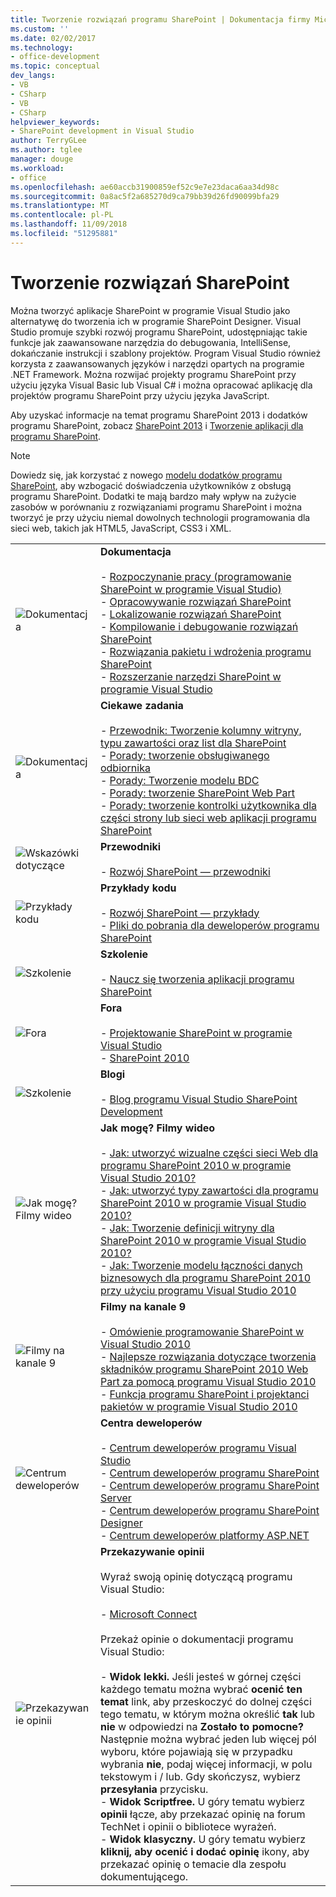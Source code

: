 ```yaml
---
title: Tworzenie rozwiązań programu SharePoint | Dokumentacja firmy Microsoft
ms.custom: ''
ms.date: 02/02/2017
ms.technology:
- office-development
ms.topic: conceptual
dev_langs:
- VB
- CSharp
- VB
- CSharp
helpviewer_keywords:
- SharePoint development in Visual Studio
author: TerryGLee
ms.author: tglee
manager: douge
ms.workload:
- office
ms.openlocfilehash: ae60accb31900859ef52c9e7e23daca6aa34d98c
ms.sourcegitcommit: 0a8ac5f2a685270d9ca79bb39d26fd90099bfa29
ms.translationtype: MT
ms.contentlocale: pl-PL
ms.lasthandoff: 11/09/2018
ms.locfileid: "51295881"
---
```

# <a name="create-sharepoint-solutions"></a>Tworzenie rozwiązań SharePoint
  Można tworzyć aplikacje SharePoint w programie Visual Studio jako alternatywę do tworzenia ich w programie SharePoint Designer. Visual Studio promuje szybki rozwój programu SharePoint, udostępniając takie funkcje jak zaawansowane narzędzia do debugowania, IntelliSense, dokańczanie instrukcji i szablony projektów. Program Visual Studio również korzysta z zaawansowanych języków i narzędzi opartych na programie .NET Framework. Można rozwijać projekty programu SharePoint przy użyciu języka Visual Basic lub Visual C# i można opracować aplikację dla projektów programu SharePoint przy użyciu języka JavaScript.  
  
 Aby uzyskać informacje na temat programu SharePoint 2013 i dodatków programu SharePoint, zobacz [SharePoint 2013](https://msdn.microsoft.com/library/jj162979.aspx) i [Tworzenie aplikacji dla programu SharePoint](/sharepoint/dev/sp-add-ins/sharepoint-add-ins).  
  
> [!NOTE]  
>  Dowiedz się, jak korzystać z nowego [modelu dodatków programu SharePoint](/sharepoint/dev/sp-add-ins/sharepoint-add-ins), aby wzbogacić doświadczenia użytkowników z obsługą programu SharePoint. Dodatki te mają bardzo mały wpływ na zużycie zasobów w porównaniu z rozwiązaniami programu SharePoint i można tworzyć je przy użyciu niemal dowolnych technologii programowania dla sieci web, takich jak HTML5, JavaScript, CSS3 i XML.  
  
|||  
|-|-|  
|![Dokumentacja](../sharepoint/media/vs-icon-documentation.gif "dokumentacji")|**Dokumentacja**<br /><br /> -   [Rozpoczynanie pracy &#40;programowanie SharePoint w programie Visual Studio&#41;](../sharepoint/getting-started-sharepoint-development-in-visual-studio.md)<br />-   [Opracowywanie rozwiązań SharePoint](../sharepoint/developing-sharepoint-solutions.md)<br />-   [Lokalizowanie rozwiązań SharePoint](../sharepoint/localizing-sharepoint-solutions.md)<br />-   [Kompilowanie i debugowanie rozwiązań SharePoint](../sharepoint/building-and-debugging-sharepoint-solutions.md)<br />-   [Rozwiązania pakietu i wdrożenia programu SharePoint](../sharepoint/packaging-and-deploying-sharepoint-solutions.md)<br />-   [Rozszerzanie narzędzi SharePoint w programie Visual Studio](../sharepoint/extending-the-sharepoint-tools-in-visual-studio.md)|  
|![Dokumentacja](../sharepoint/media/vs-icon-documentation.gif "dokumentacji")|**Ciekawe zadania**<br /><br /> -   [Przewodnik: Tworzenie kolumny witryny, typu zawartości oraz list dla SharePoint](../sharepoint/walkthrough-create-a-site-column-content-type-and-list-for-sharepoint.md)<br />-   [Porady: tworzenie obsługiwanego odbiornika](../sharepoint/how-to-create-an-event-receiver.md)<br />-   [Porady: Tworzenie modelu BDC](../sharepoint/how-to-create-a-bdc-model.md)<br />-   [Porady: tworzenie SharePoint Web Part](../sharepoint/how-to-create-a-sharepoint-web-part.md)<br />-   [Porady: tworzenie kontrolki użytkownika dla części strony lub sieci web aplikacji programu SharePoint](../sharepoint/how-to-create-a-user-control-for-a-sharepoint-application-page-or-web-part.md)|  
|![Wskazówki dotyczące](../sharepoint/media/vs-icon-walkthroughs.gif "— wskazówki")|**Przewodniki**<br /><br /> -   [Rozwój SharePoint — przewodniki](../sharepoint/sharepoint-development-walkthroughs.md)|  
|![Przykłady kodu](../sharepoint/media/vs-icon-codesamples.gif "przykłady kodu")|**Przykłady kodu**<br /><br /> -   [Rozwój SharePoint — przykłady](../sharepoint/sharepoint-development-samples.md)<br />-   [Pliki do pobrania dla deweloperów programu SharePoint](/sharepoint/dev/)|  
|![Szkolenie](../sharepoint/media/vs-icon-training.gif "szkolenia")|**Szkolenie**<br /><br /> -   [Naucz się tworzenia aplikacji programu SharePoint](/sharepoint/dev/)|  
|![Fora](../sharepoint/media/vs-icon-forums.gif "forów")|**Fora**<br /><br /> -   [Projektowanie SharePoint w programie Visual Studio](https://social.msdn.microsoft.com/Forums/vstudio/home?forum=vssharepointdevelopment)<br />-   [SharePoint 2010](https://social.msdn.microsoft.com/Forums/sharepoint/home?category=sharepoint2010,sharepoint)|  
|![Szkolenie](../sharepoint/media/vs-icon-training.gif "szkolenia")|**Blogi**<br /><br /> -   [Blog programu Visual Studio SharePoint Development](https://blogs.msdn.microsoft.com/vssharepointtoolsblog/)|  
|![Jak mogę? Filmy wideo](../sharepoint/media/vs-icon-howdoivideos.gif "jak to zrobić? Filmy wideo")|**Jak mogę? Filmy wideo**<br /><br /> -   [Jak: utworzyć wizualne części sieci Web dla programu SharePoint 2010 w programie Visual Studio 2010?](https://visualstudio.microsoft.com/)<br />-   [Jak: utworzyć typy zawartości dla programu SharePoint 2010 w programie Visual Studio 2010?](/previous-versions/visualstudio/visual-studio-2010/dd831853\(v\=vs.100\))<br />-   [Jak: Tworzenie definicji witryny dla SharePoint 2010 w programie Visual Studio 2010?](/previous-versions/visualstudio/visual-studio-2010/dd831853\(v\=vs.100\))<br />-   [Jak: Tworzenie modelu łączności danych biznesowych dla programu SharePoint 2010 przy użyciu programu Visual Studio 2010](/previous-versions/visualstudio/visual-studio-2010/dd831853\(v\=vs.100\))|  
|![Filmy na kanale 9](../sharepoint/media/vs-icon-channel9videos.gif "filmy na kanale 9")|**Filmy na kanale 9**<br /><br /> -   [Omówienie programowanie SharePoint w Visual Studio 2010](https://channel9.msdn.com/blogs/funkyonex/overview-of-sharepoint-development-in-visual-studio-2010)<br />-   [Najlepsze rozwiązania dotyczące tworzenia składników programu SharePoint 2010 Web Part za pomocą programu Visual Studio 2010](https://channel9.msdn.com/blogs/funkyonex/best-practices-on-building-sharepoint-2010-web-parts-with-visual-studio-2010)<br />-   [Funkcja programu SharePoint i projektanci pakietów w programie Visual Studio 2010](https://channel9.msdn.com/blogs/funkyonex/sharepoint-feature-and-package-designers-in-visual-studio-2010)|  
|![Centrum deweloperów](../sharepoint/media/vs-icon-msdndevcenter.gif "Centrum deweloperów")|**Centra deweloperów**<br /><br /> -   [Centrum deweloperów programu Visual Studio](https://visualstudio.microsoft.com/)<br />-   [Centrum deweloperów programu SharePoint](/sharepoint/dev/)<br />-   [Centrum deweloperów programu SharePoint Server](/previous-versions/office/fp161348\(v\=office.15\))<br />-   [Centrum deweloperów programu SharePoint Designer](/previous-versions/office/fp161348\(v\=office.15\))<br />-   [Centrum deweloperów platformy ASP.NET](https://msdn.microsoft.com/aa336522.aspx)|  
|![Przekazywanie opinii](../sharepoint/media/vs-icon-feedback.gif "opinii")|**Przekazywanie opinii**<br /><br /> Wyraź swoją opinię dotyczącą programu Visual Studio:<br /><br /> -   [Microsoft Connect](http://go.microsoft.com/fwlink/?LinkID=150463)<br /><br /> Przekaż opinie o dokumentacji programu Visual Studio:<br /><br /> -   **Widok lekki.** Jeśli jesteś w górnej części każdego tematu można wybrać **ocenić ten temat** link, aby przeskoczyć do dolnej części tego tematu, w którym można określić **tak** lub **nie** w odpowiedzi na **Zostało to pomocne?** Następnie można wybrać jeden lub więcej pól wyboru, które pojawiają się w przypadku wybrania **nie**, podaj więcej informacji, w polu tekstowym i / lub. Gdy skończysz, wybierz **przesyłania** przycisku.<br />-   **Widok Scriptfree.** U góry tematu wybierz **opinii** łącze, aby przekazać opinię na forum TechNet i opinii o bibliotece wyrażeń.<br />-   **Widok klasyczny.** U góry tematu wybierz **kliknij, aby ocenić i dodać opinię** ikony, aby przekazać opinię o temacie dla zespołu dokumentującego.|  
  
 